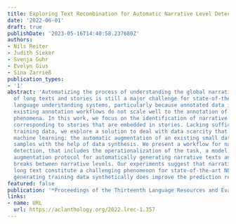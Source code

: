 ```yaml
---
title: Exploring Text Recombination for Automatic Narrative Level Detection
date: '2022-06-01'
draft: true
publishDate: '2023-05-16T14:40:58.237680Z'
authors:
- Nils Reiter
- Judith Sieker
- Svenja Guhr
- Evelyn Gius
- Sina Zarrieß
publication_types:
- '1'
abstract: 'Automatizing the process of understanding the global narrative structure
  of long texts and stories is still a major challenge for state-of-the-art natural
  language understanding systems, particularly because annotated data is scarce and
  existing annotation workflows do not scale well to the annotation of complex narrative
  phenomena. In this work, we focus on the identification of narrative levels in texts
  corresponding to stories that are embedded in stories. Lacking sufficient pre-annotated
  training data, we explore a solution to deal with data scarcity that is common in
  machine learning: the automatic augmentation of an existing small data set of annotated
  samples with the help of data synthesis. We present a workflow for narrative level
  detection, that includes the operationalization of the task, a model, and a data
  augmentation protocol for automatically generating narrative texts annotated with
  breaks between narrative levels. Our experiments suggest that narrative levels in
  long text constitute a challenging phenomenon for state-of-the-art NLP models, but
  generating training data synthetically does improve the prediction results considerably.'
featured: false
publication: '*Proceedings of the Thirteenth Language Resources and Evaluation Conference*'
links:
- name: URL
  url: https://aclanthology.org/2022.lrec-1.357
---
```


